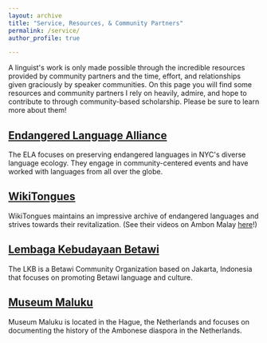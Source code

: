 ```yaml
---
layout: archive
title: "Service, Resources, & Community Partners"
permalink: /service/
author_profile: true

---
```

A linguist's work is only made possible through the incredible resources provided by community partners and the time, effort, and relationships given graciously by speaker communities. On this page you will find some resources and community partners I rely on heavily, admire, and hope to contribute to through community-based scholarship. Please be sure to learn more about them! 

## [Endangered Language Alliance](https://www.elalliance.org/) ##
The ELA focuses on preserving endangered languages in NYC's diverse language ecology. They engage in community-centered events and have worked with languages from all over the globe. 

## [WikiTongues](https://wikitongues.org/) ## 
WikiTongues maintains an impressive archive of endangered languages and strives towards their revitalization. (See their videos  on Ambon Malay [here](https://wikitongues.org/videos/nila_20150321_abs/)!)

## [Lembaga Kebudayaan Betawi](https://www.kebudayaanbetawi.com/) ##
The LKB is a Betawi Community Organization based on Jakarta, Indonesia that focuses on promoting Betawi language and culture.

## [Museum Maluku](https://museum-maluku.nl/) ## 
Museum Maluku is located in the Hague, the Netherlands and focuses on documenting the history of the Ambonese diaspora in the Netherlands.
